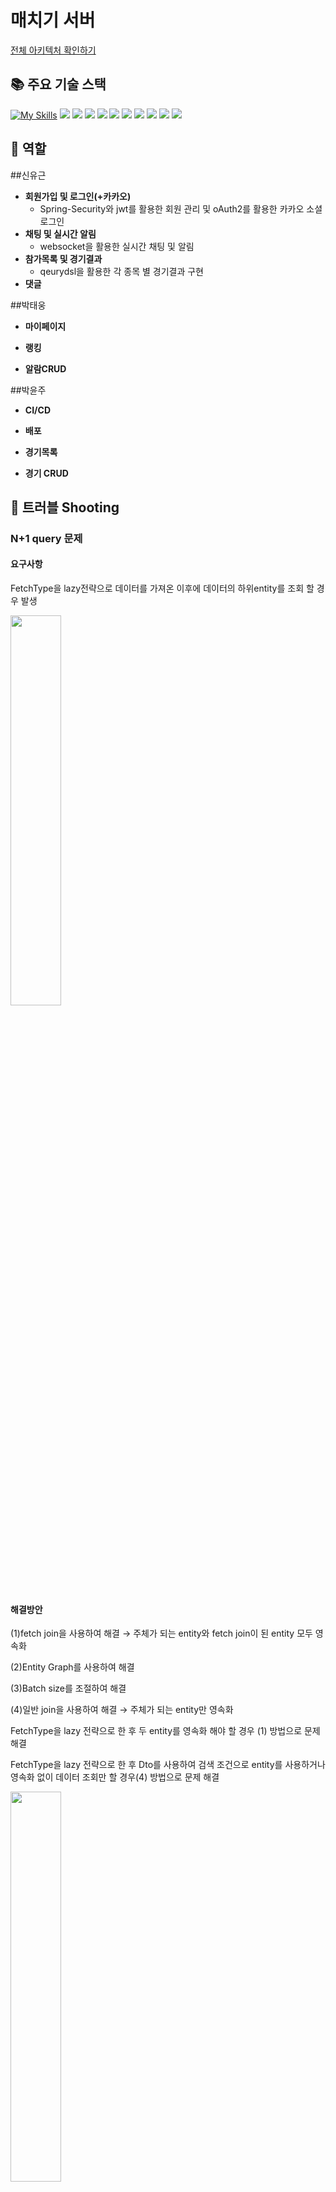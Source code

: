 # 매치기 서버

[전체 아키텍처 확인하기](https://github.com/voyage-fianl-team1)

## 📚 주요 기술 스택

[![My Skills](https://skillicons.dev/icons?i=github,githubactions,idea,java,mysql&pipeline=5)](https://skillicons.dev)
<img src="https://s3.us-west-2.amazonaws.com/secure.notion-static.com/7f217b6e-761d-4904-bfb8-e3d46296322e/image_344.png?X-Amz-Algorithm=AWS4-HMAC-SHA256&X-Amz-Content-Sha256=UNSIGNED-PAYLOAD&X-Amz-Credential=AKIAT73L2G45EIPT3X45%2F20220914%2Fus-west-2%2Fs3%2Faws4_request&X-Amz-Date=20220914T132928Z&X-Amz-Expires=86400&X-Amz-Signature=117497c91e03446e523b381031ab983538ea1c99c3ee8d5bdf013df22179655b&X-Amz-SignedHeaders=host&response-content-disposition=filename%20%3D%22image%2520344.png%22&x-id=GetObject">
<img src="https://s3.us-west-2.amazonaws.com/secure.notion-static.com/3a6fc0f3-a297-4781-b34d-4f118fcb6732/Group_804.png?X-Amz-Algorithm=AWS4-HMAC-SHA256&X-Amz-Content-Sha256=UNSIGNED-PAYLOAD&X-Amz-Credential=AKIAT73L2G45EIPT3X45%2F20220914%2Fus-west-2%2Fs3%2Faws4_request&X-Amz-Date=20220914T133008Z&X-Amz-Expires=86400&X-Amz-Signature=e51a542e24fc1e488a84b31c0bd6b5bb4b3fc8a65b26fe2b2e8361f6b63df4a3&X-Amz-SignedHeaders=host&response-content-disposition=filename%20%3D%22Group%2520804.png%22&x-id=GetObject" >
<img src="https://s3.us-west-2.amazonaws.com/secure.notion-static.com/ac76cef9-7b9e-4e95-b653-37386dc4ff37/Group_806.png?X-Amz-Algorithm=AWS4-HMAC-SHA256&X-Amz-Content-Sha256=UNSIGNED-PAYLOAD&X-Amz-Credential=AKIAT73L2G45EIPT3X45%2F20220914%2Fus-west-2%2Fs3%2Faws4_request&X-Amz-Date=20220914T133057Z&X-Amz-Expires=86400&X-Amz-Signature=8ecc5394c1085a615e8d81036bf2fd1bed5289e6ad31a9d9fd94255348651209&X-Amz-SignedHeaders=host&response-content-disposition=filename%20%3D%22Group%2520806.png%22&x-id=GetObject" >
<img src="https://s3.us-west-2.amazonaws.com/secure.notion-static.com/aa8b56f6-9fdf-498b-908c-628fcabdf908/Group_807.png?X-Amz-Algorithm=AWS4-HMAC-SHA256&X-Amz-Content-Sha256=UNSIGNED-PAYLOAD&X-Amz-Credential=AKIAT73L2G45EIPT3X45%2F20220914%2Fus-west-2%2Fs3%2Faws4_request&X-Amz-Date=20220914T133123Z&X-Amz-Expires=86400&X-Amz-Signature=7a1f3cca9ec6d048fb331fb830a544c18e723547639a68ecf9eb6b7498c7cd80&X-Amz-SignedHeaders=host&response-content-disposition=filename%20%3D%22Group%2520807.png%22&x-id=GetObject" >
<img src="https://s3.us-west-2.amazonaws.com/secure.notion-static.com/9e15d795-b55f-4544-b02d-890a12229dff/Group_808.png?X-Amz-Algorithm=AWS4-HMAC-SHA256&X-Amz-Content-Sha256=UNSIGNED-PAYLOAD&X-Amz-Credential=AKIAT73L2G45EIPT3X45%2F20220914%2Fus-west-2%2Fs3%2Faws4_request&X-Amz-Date=20220914T133141Z&X-Amz-Expires=86400&X-Amz-Signature=9ff258158c7d0aefdd328995768951f97262bfc19c5af1b1c035d4b4ce2931db&X-Amz-SignedHeaders=host&response-content-disposition=filename%20%3D%22Group%2520808.png%22&x-id=GetObject" >
<img src="https://s3.us-west-2.amazonaws.com/secure.notion-static.com/67bc5760-acb2-4d13-8bdf-0b0d642fa2b0/Group_810.png?X-Amz-Algorithm=AWS4-HMAC-SHA256&X-Amz-Content-Sha256=UNSIGNED-PAYLOAD&X-Amz-Credential=AKIAT73L2G45EIPT3X45%2F20220914%2Fus-west-2%2Fs3%2Faws4_request&X-Amz-Date=20220914T133154Z&X-Amz-Expires=86400&X-Amz-Signature=f489926afe8746171e37c3024f69a96d66b0009d9b1930336865cab80a363b23&X-Amz-SignedHeaders=host&response-content-disposition=filename%20%3D%22Group%2520810.png%22&x-id=GetObject" >
<img src="https://s3.us-west-2.amazonaws.com/secure.notion-static.com/7ad5fef3-e7ec-4f07-b353-f70218f00d45/Group_812.png?X-Amz-Algorithm=AWS4-HMAC-SHA256&X-Amz-Content-Sha256=UNSIGNED-PAYLOAD&X-Amz-Credential=AKIAT73L2G45EIPT3X45%2F20220914%2Fus-west-2%2Fs3%2Faws4_request&X-Amz-Date=20220914T133207Z&X-Amz-Expires=86400&X-Amz-Signature=afa853ab3b4a8ae321878ffb6749983048a3efafb86fabade083797d5e56031b&X-Amz-SignedHeaders=host&response-content-disposition=filename%20%3D%22Group%2520812.png%22&x-id=GetObject" >
<img src="https://s3.us-west-2.amazonaws.com/secure.notion-static.com/b1211d9b-5573-43e2-88dc-4ac1643894e3/image_341.png?X-Amz-Algorithm=AWS4-HMAC-SHA256&X-Amz-Content-Sha256=UNSIGNED-PAYLOAD&X-Amz-Credential=AKIAT73L2G45EIPT3X45%2F20220914%2Fus-west-2%2Fs3%2Faws4_request&X-Amz-Date=20220914T133223Z&X-Amz-Expires=86400&X-Amz-Signature=b766aa48eae596381c577b14c2777680e114d3b68a0996a0f9e45cdd47bc65c4&X-Amz-SignedHeaders=host&response-content-disposition=filename%20%3D%22image%2520341.png%22&x-id=GetObject" >
<img src="https://s3.us-west-2.amazonaws.com/secure.notion-static.com/895545a5-b5b3-4515-80dd-902973cf3e02/image_345.png?X-Amz-Algorithm=AWS4-HMAC-SHA256&X-Amz-Content-Sha256=UNSIGNED-PAYLOAD&X-Amz-Credential=AKIAT73L2G45EIPT3X45%2F20220914%2Fus-west-2%2Fs3%2Faws4_request&X-Amz-Date=20220914T133240Z&X-Amz-Expires=86400&X-Amz-Signature=b5407d1f26070a4885a6d7f0590ffbdcff5f71107a8559fcde32b21b0688a5c1&X-Amz-SignedHeaders=host&response-content-disposition=filename%20%3D%22image%2520345.png%22&x-id=GetObject" >
<img src="https://s3.us-west-2.amazonaws.com/secure.notion-static.com/b68c5b7c-2198-4f71-add7-eba22a7cd7c3/image_346.png?X-Amz-Algorithm=AWS4-HMAC-SHA256&X-Amz-Content-Sha256=UNSIGNED-PAYLOAD&X-Amz-Credential=AKIAT73L2G45EIPT3X45%2F20220914%2Fus-west-2%2Fs3%2Faws4_request&X-Amz-Date=20220914T133250Z&X-Amz-Expires=86400&X-Amz-Signature=b7bc39875e5afff2e2c2d288b4c9cb86c0d37c9087130c5b335de387a63d70ae&X-Amz-SignedHeaders=host&response-content-disposition=filename%20%3D%22image%2520346.png%22&x-id=GetObject" >


## 💁 역할

##신유근
- **회원가입 및 로그인(+카카오)**
  - Spring-Security와 jwt를 활용한 회원 관리 및 oAuth2를 활용한 카카오 소셜 로그인 
- **채팅 및 실시간 알림**
  - websocket을 활용한 실시간 채팅 및 알림
- **참가목록 및 경기결과**
  - qeurydsl을 활용한 각 종목 별 경기결과 구현
- **댓글**

##박태웅
- **마이페이지**

- **랭킹**

- **알람CRUD**

##박윤주
- **CI/CD**

- **배포**

- **경기목록**

- **경기 CRUD**

## 🌠 트러블 Shooting

### N+1 query 문제

#### 요구사항

FetchType을 lazy전략으로 데이터를 가져온 이후에 데이터의 하위entity를 조회 할 경우 발생

<img src="https://user-images.githubusercontent.com/99013391/190170567-b8897a87-3c67-45aa-8dee-8ce3af3852a9.png" width="40%">

#### 해결방안

(1)fetch join을 사용하여 해결  → 주체가 되는 entity와 fetch join이 된 entity 모두 영속화

(2)Entity Graph를 사용하여 해결

(3)Batch size를 조절하여 해결

(4)일반 join을 사용하여 해결 → 주체가 되는 entity만 영속화

FetchType을 lazy 전략으로 한 후 두 entity를 영속화 해야 할 경우 (1) 방법으로  문제 해결 

FetchType을 lazy 전략으로 한 후 Dto를 사용하여 검색 조건으로 entity를 사용하거나 영속화 없이 데이터 조회만 할 경우(4) 방법으로 문제 해결

<img src="https://user-images.githubusercontent.com/99013391/190170935-48d64627-20ae-4320-9f05-380fbae95c8e.png" width="40%">

###소켓통신 인증 문제

#### 요구사항

StompJs는 최초연결시 header를 담는 공간을 제한해 두었기 떄문에, 연결시에 token을 보내 사용자를 인증할 수 없었다.

#### 해결방안

최초 연결이 아닌, 전송하는 메세지 마다는 header를 포함 할 수 있어서, 메시지 전송시마다 accessToken을 전달하여 인증을 구현하였다.

![image](https://user-images.githubusercontent.com/99013391/190171625-05d2a571-8a22-45c3-90a9-98b75cb1a8b9.png)

###채팅방의 안 읽은 메시지 로직문제

#### 요구사항

유저마다 참여한 채팅방의 읽지 않은 메세지 갯수를 카운팅 하기 위해서, 채팅방 마다 마지막으로 접속한 시간을 저장해야 했다. 처음에는 클라이언트의 localstorage에 저장하려고 했으나 이 방법을 쓸 경우 사용자가 다른 브라우저를 사용할 경우 마지막으로 접속한 시간이 달라지는 문제가 발생했다.  

#### 해결방안

서버에서 User와 Room의 관계가 @ManytoMany로 설정을 하였는데 이 경우 다른 컬럼을 추가하지 못하기 때문에 User와 Room을 @ManytoOne의 관계로 변경하고 UserRoom Entity를 새롭게 만들어, 마지막 활동 시간을 저장하는 lastActive 컬럼을 추가하여 해결하였다.

<img src="https://user-images.githubusercontent.com/99013391/190172175-15ab9605-de06-4de6-ae38-5878f2a288e3.png" width="50%">







